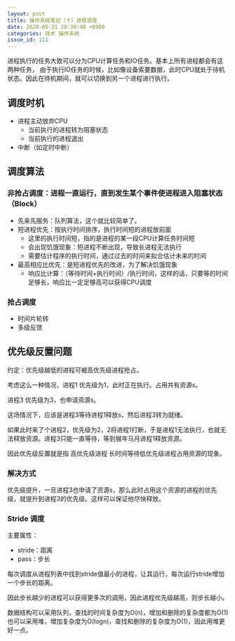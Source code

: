 ```yaml
---
layout: post
title: 操作系统笔记（十）进程调度
date: 2020-05-21 20:39:48 +0900
categories: 技术 操作系统
issue_id: 111
---
```


进程执行的任务大致可以分为CPU计算任务和IO任务。基本上所有进程都会有这两种任务，
由于执行IO任务的时候，比如像设备索要数据，此时CPU就处于待机状态。因此在待机期间，就可以切换到另一个进程进行执行。

## 调度时机

- 进程主动放弃CPU
  - 当前执行的进程转为阻塞状态
  - 当前执行的进程退出
- 中断（如定时中断）
  
## 调度算法

### 非抢占调度：进程一直运行，直到发生某个事件使进程进入阻塞状态（Block）

- 先来先服务：队列算法，这个就比较简单了。
- 短进程优先：按执行时间排序，执行时间短的进程放前面
  - 这里的执行时间短，指的是进程的某一段CPU计算任务时间短
  - 会出现饥饿现象：短进程不断出现，导致长进程无法执行
  - 需要估计程序的执行时间，通过过去的时间来拟合估计未来的时间
- 最高相应比优先：是短进程优先的改进，为了解决饥饿现象
  - 响应比计算：（等待时间+执行时间）/执行时间，这样的话，只要等的时间足够长，响应比一定足够高可以获得CPU调度

### 抢占调度
- 时间片轮转
- 多级反馈


## 优先级反置问题

约定：优先级越低的进程可被高优先级进程抢占。

考虑这么一种情况，进程1 优先级为1，此时正在执行。占用共有资源s。

进程3 优先级为3，也申请资源s。

这场情况下，应该是进程3等待进程1释放s，然后进程3转为就绪。

如果此时来了个进程2，优先级为2，2将进程1打断，于是进程1无法执行，也就无法释放资源。进程3只能一直等待，等到猴年马月进程1释放资源。

因此优先级反置就是指 高优先级进程 长时间等待低优先级进程占用资源的现象。

### 解决方式

优先级提升，一旦进程3也申请了资源s，那么此时占用这个资源的进程的优先级，就提升到进程3的优先级。这样可以保证他尽快释放。

### Stride 调度

主要属性：

- stride：距离
- pass：步长

每次调度从进程列表中找到stride值最小的进程，让其运行，每次运行stride增加一个步长的距离。

因此步长越少的进程可以获得更多次的调用，因此进程优先级越高，则步长越小。

数据结构可以采用队列，查找的时间复杂度为O(n)，增加和删除的复杂度都为O(1)
也可以采用堆，增加复杂度为O(logn)，查找和删除的复杂度为O(1)，因此用堆更好一点。




